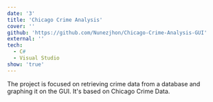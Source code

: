 ```yaml
---
date: '3'
title: 'Chicago Crime Analysis'
cover: ''
github: 'https://github.com/Nunezjhon/Chicago-Crime-Analysis-GUI'
external: ''
tech:
  - C#
  - Visual Studio
show: 'true'
---
```


The project is focused on retrieving crime data from a database and graphing it on the GUI. It's based on Chicago Crime Data.
